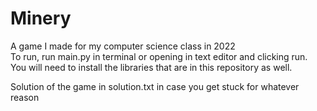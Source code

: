 # Minery
A game I made for my computer science class in 2022
<br>To run, run main.py in terminal or opening in text editor and clicking run.
<br>You will need to install the libraries that are in this repository as well.

Solution of the game in solution.txt in case you get stuck for whatever reason

